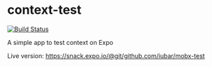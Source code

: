 # context-test

[![Build Status](https://travis-ci.org/iubar/context-test.svg?branch=master)](https://travis-ci.org/iubar/context-test)

A simple app to test context on Expo

Live version: https://snack.expo.io/@git/github.com/iubar/mobx-test
